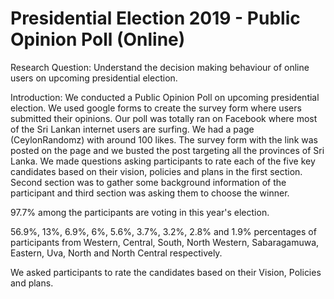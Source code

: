 # Presidential Election 2019 - Public Opinion Poll (Online)

Research Question:
Understand the decision making behaviour of online users on upcoming presidential election.

Introduction:
We conducted a Public Opinion Poll on upcoming presidential election. We used google forms to create the survey form where users submitted their opinions. Our poll was totally ran on Facebook where most of the Sri Lankan internet users are surfing. We had a page (CeylonRandomz) with around 100 likes. The survey form with the link was posted on the page and we busted the post targeting all the provinces of Sri Lanka. We made questions asking participants to rate each of the five key candidates based on their vision, policies and plans in the first section. Second section was to gather some background information of the participant and third section was asking them to choose the winner.

97.7% among the participants are voting in this year's election.

56.9%, 13%, 6.9%, 6%, 5.6%, 3.7%, 3.2%, 2.8% and 1.9% percentages of participants from Western, Central, South, North Western, Sabaragamuwa, Eastern, Uva, North and North Central respectively.

We asked participants to rate the candidates based on their Vision, Policies and plans.


